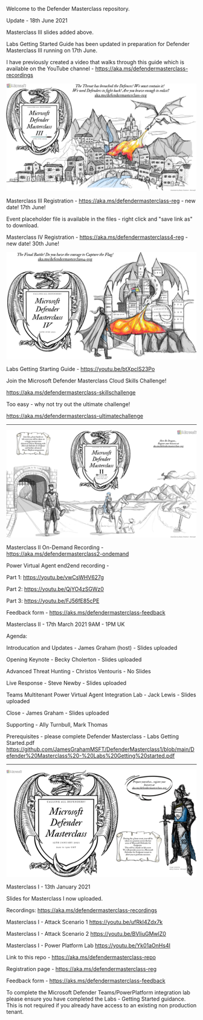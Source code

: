 Welcome to the Defender Masterclass repository. 

Update - 18th June 2021

Masterclass III slides added above. 

Labs Getting Started Guide has been updated in preparation for Defender Masterclass III running on 17th June. 

I have previously created a video that walks through this guide which is available on the YouTube channel - https://aka.ms/defendermasterclass-recordings

![image](https://github.com/JamesGrahamMSFT/DefenderMasterclass1/blob/main/Defender%20Masterclass%203%20-%20Image%20Updated.png)

Masterclass III Registration - https://aka.ms/defendermasterclass-reg - new date! 17th June! 

Event placeholder file is available in the files - right click and "save link as" to download.

Masterclass IV Registration - https://aka.ms/defendermasterclass4-reg - new date! 30th June!

![image](https://github.com/JamesGrahamMSFT/DefenderMasterclass1/blob/main/Defender%20Masterclass%204%20-%20Image%20Final.png)

Labs Getting Starting Guide - https://youtu.be/btXpclS23Po 

Join the Microsoft Defender Masterclass Cloud Skills Challenge! 

https://aka.ms/defendermasterclass-skillschallenge

Too easy - why not try out the ultimate challenge!

https://aka.ms/defendermasterclass-ultimatechallenge

------------------------------------------------------------------------------------------------------------------
![image](https://github.com/JamesGrahamMSFT/DefenderMasterclass1/blob/main/Defender%20Masterclass%202%20-%20Image%20Final.png)

Masterclass II On-Demand Recording - https://aka.ms/defendermasterclass2-ondemand

Power Virtual Agent end2end recording - 

Part 1: https://youtu.be/vwCsWHV627g

Part 2: https://youtu.be/QjYO4zSGWz0

Part 3: https://youtu.be/FJ56fE85cPE

Feedback form - https://aks.ms/defendermasterclass-feedback

Masterclass II - 17th March 2021 9AM - 1PM UK

Agenda:

Introducation and Updates - James Graham (host) - Slides uploaded

Opening Keynote - Becky Cholerton - Slides uploaded

Advanced Threat Hunting - Christos Ventouris - No Slides

Live Response - Steve Newby - Slides uploaded

Teams Multitenant Power Virtual Agent Integration Lab - Jack Lewis - Slides uploaded

Close - James Graham - Slides uploaded

Supporting - Ally Turnbull, Mark Thomas

Prerequisites - please complete Defender Masterclass - Labs Getting Started.pdf https://github.com/JamesGrahamMSFT/DefenderMasterclass1/blob/main/Defender%20Masterclass%20-%20Labs%20Getting%20started.pdf

----------------------------------------------------------------------------------------------------

![image](https://github.com/JamesGrahamMSFT/DefenderMasterclass1/blob/main/Defender%20Masterclass%201%20-%20Image%20Final.png)

Masterclass I - 13th January 2021

Slides for Masterclass I now uploaded.

Recordings: https://aka.ms/defendermasterclass-recordings

Masterclass I - Attack Scenario 1 https://youtu.be/ufRkI4Zdx7k

Masterclass I - Attack Scenario 2 https://youtu.be/BVIiuGMwlZ0

Masterclass I - Power Platform Lab https://youtu.be/Yk01aOnHs4I

Link to this repo - https://aka.ms/defendermasterclass-repo

Registration page - https://aka.ms/defendermasterclass-reg

Feedback form - https://aks.ms/defendermasterclass-feedback


To complete the Microsoft Defender Teams/PowerPlatform integration lab please ensure you have completed the Labs - Getting Started guidance. This is not required if you already have access to an existing non production tenant. 



